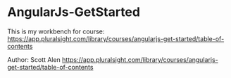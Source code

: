 # AngularJs-GetStarted

This is my workbench for course: 
https://app.pluralsight.com/library/courses/angularjs-get-started/table-of-contents

Author: Scott Alen
https://app.pluralsight.com/library/courses/angularjs-get-started/table-of-contents
